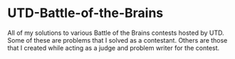 # UTD-Battle-of-the-Brains
All of my solutions to various Battle of the Brains contests hosted by UTD. Some of these are problems that I solved as a contestant. Others are those that I created while acting as a judge and problem writer for the contest.
